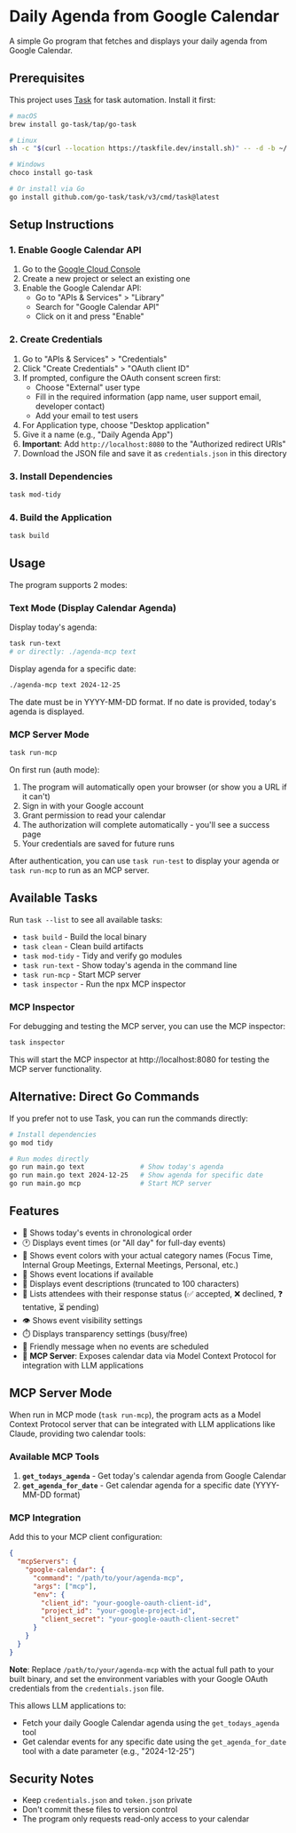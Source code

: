 # Daily Agenda from Google Calendar

A simple Go program that fetches and displays your daily agenda from Google Calendar.

## Prerequisites

This project uses [Task](https://taskfile.dev/) for task automation. Install it first:

```bash
# macOS
brew install go-task/tap/go-task

# Linux
sh -c "$(curl --location https://taskfile.dev/install.sh)" -- -d -b ~/.local/bin

# Windows
choco install go-task

# Or install via Go
go install github.com/go-task/task/v3/cmd/task@latest
```

## Setup Instructions

### 1. Enable Google Calendar API

1. Go to the [Google Cloud Console](https://console.cloud.google.com/)
2. Create a new project or select an existing one
3. Enable the Google Calendar API:
   - Go to "APIs & Services" > "Library"
   - Search for "Google Calendar API"
   - Click on it and press "Enable"

### 2. Create Credentials

1. Go to "APIs & Services" > "Credentials"
2. Click "Create Credentials" > "OAuth client ID"
3. If prompted, configure the OAuth consent screen first:
   - Choose "External" user type
   - Fill in the required information (app name, user support email, developer contact)
   - Add your email to test users
4. For Application type, choose "Desktop application"
5. Give it a name (e.g., "Daily Agenda App")
6. **Important**: Add `http://localhost:8080` to the "Authorized redirect URIs"
7. Download the JSON file and save it as `credentials.json` in this directory

### 3. Install Dependencies

```bash
task mod-tidy
```

### 4. Build the Application

```bash
task build
```

## Usage

The program supports 2 modes:

### Text Mode (Display Calendar Agenda)

Display today's agenda:

```bash
task run-text
# or directly: ./agenda-mcp text
```

Display agenda for a specific date:

```bash
./agenda-mcp text 2024-12-25
```

The date must be in YYYY-MM-DD format. If no date is provided, today's agenda is displayed.

### MCP Server Mode

```bash
task run-mcp
```

On first run (auth mode):

1. The program will automatically open your browser (or show you a URL if it can't)
2. Sign in with your Google account
3. Grant permission to read your calendar
4. The authorization will complete automatically - you'll see a success page
5. Your credentials are saved for future runs

After authentication, you can use `task run-test` to display your agenda or `task run-mcp` to run as an MCP server.

## Available Tasks

Run `task --list` to see all available tasks:

- `task build` - Build the local binary
- `task clean` - Clean build artifacts
- `task mod-tidy` - Tidy and verify go modules
- `task run-text` - Show today's agenda in the command line
- `task run-mcp` - Start MCP server
- `task inspector` - Run the npx MCP inspector

### MCP Inspector

For debugging and testing the MCP server, you can use the MCP inspector:

```bash
task inspector
```

This will start the MCP inspector at http://localhost:8080 for testing the MCP server functionality.

## Alternative: Direct Go Commands

If you prefer not to use Task, you can run the commands directly:

```bash
# Install dependencies
go mod tidy

# Run modes directly
go run main.go text              # Show today's agenda
go run main.go text 2024-12-25   # Show agenda for specific date
go run main.go mcp               # Start MCP server
```

## Features

- 📅 Shows today's events in chronological order
- 🕐 Displays event times (or "All day" for full-day events)
- 🎨 Shows event colors with your actual category names (Focus Time, Internal Group Meetings, External Meetings, Personal, etc.)
- 📍 Shows event locations if available
- 📝 Displays event descriptions (truncated to 100 characters)
- 👥 Lists attendees with their response status (✅ accepted, ❌ declined, ❓ tentative, ⏳ pending)
- 👁️ Shows event visibility settings
- ⏱️ Displays transparency settings (busy/free)
- 🎉 Friendly message when no events are scheduled
- 🔌 **MCP Server**: Exposes calendar data via Model Context Protocol for integration with LLM applications

## MCP Server Mode

When run in MCP mode (`task run-mcp`), the program acts as a Model Context Protocol server that can be integrated with LLM applications like Claude, providing two calendar tools:

### Available MCP Tools

1. **`get_todays_agenda`** - Get today's calendar agenda from Google Calendar
2. **`get_agenda_for_date`** - Get calendar agenda for a specific date (YYYY-MM-DD format)

### MCP Integration

Add this to your MCP client configuration:

```json
{
  "mcpServers": {
    "google-calendar": {
      "command": "/path/to/your/agenda-mcp",
      "args": ["mcp"],
      "env": {
        "client_id": "your-google-oauth-client-id",
        "project_id": "your-google-project-id",
        "client_secret": "your-google-oauth-client-secret"
      }
    }
  }
}
```

**Note**: Replace `/path/to/your/agenda-mcp` with the actual full path to your built binary, and set the environment variables with your Google OAuth credentials from the `credentials.json` file.

This allows LLM applications to:

- Fetch your daily Google Calendar agenda using the `get_todays_agenda` tool
- Get calendar events for any specific date using the `get_agenda_for_date` tool with a date parameter (e.g., "2024-12-25")

## Security Notes

- Keep `credentials.json` and `token.json` private
- Don't commit these files to version control
- The program only requests read-only access to your calendar
